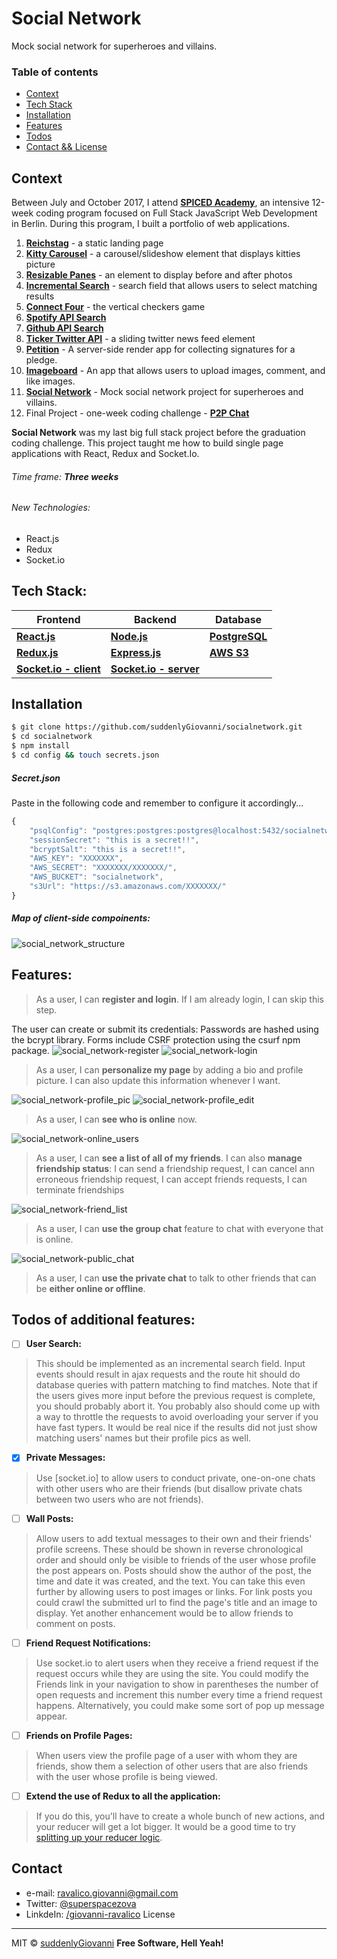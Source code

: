 # Social Network
Mock social network for superheroes and villains.

### Table of contents
* [Context](#context)
* [Tech Stack](#tech-stack)
* [Installation](#installation)
* [Features](#features)
* [Todos](#todos-of-additional-features)
* [Contact && License](#contact)

## Context
Between July and October 2017, I attend **[SPICED Academy]**, an intensive 12-week coding program focused on Full Stack JavaScript Web Development in Berlin.
During this program, I built a portfolio of web applications.
1. **[Reichstag]** - a static landing page
2. **[Kitty Carousel]** - a carousel/slideshow element that displays kitties picture
3. **[Resizable Panes]** - an element to display before and after photos
4. **[Incremental Search]** - search field that allows users to select matching results
5. **[Connect Four]** - the vertical checkers game
6. **[Spotify API Search]**
7. **[Github API Search]**
8. **[Ticker Twitter API]** - a sliding twitter news feed element
9. **[Petition]** - A server-side render app for collecting signatures for a pledge.
10. **[Imageboard]** - An app that allows users to upload images, comment, and like images.
11. **[Social Network]** - Mock social network project for superheroes and villains.
12. Final Project - one-week coding challenge - **[P2P Chat]**

**Social Network** was my last big full stack project before the graduation coding challenge. This project taught me how to build single page applications with React, Redux and Socket.Io.
###### Time frame:  _**Three weeks**_
###### New Technologies:  
- React.js
- Redux
- Socket.io

## Tech Stack:
| **Frontend** | **Backend** | **Database** |
| ------ | ------ | ------ |
**[React.js]** | **[Node.js]** |  **[PostgreSQL]**
**[Redux.js]** | **[Express.js]** | **[AWS S3]**
**[Socket.io - client]** | **[Socket.io - server]**  


## Installation
```bash
$ git clone https://github.com/suddenlyGiovanni/socialnetwork.git
$ cd socialnetwork
$ npm install
$ cd config && touch secrets.json
```
##### Secret.json
Paste in the following code and remember to configure it accordingly... 
```javascript
{
    "psqlConfig": "postgres:postgres:postgres@localhost:5432/socialnetwork",
    "sessionSecret": "this is a secret!!",
    "bcryptSalt": "this is a secret!!",
    "AWS_KEY": "XXXXXXX",
    "AWS_SECRET": "XXXXXXX/XXXXXXX/",
    "AWS_BUCKET": "socialnetwork",
    "s3Url": "https://s3.amazonaws.com/XXXXXXX/"
}
```
##### Map of client-side compoinents:
![social_network_structure]

## Features: 
> As a user, I can **register and login**. If I am already login, I can skip this step.

The user can create or submit its credentials: Passwords are hashed using the bcrypt library.
Forms include CSRF protection using the csurf npm package.
![social_network-register]
![social_network-login]

> As a user, I can **personalize my page** by adding a bio and profile picture.
> I can also update this information whenever I want.

![social_network-profile_pic]
![social_network-profile_edit]

> As a user, I can **see who is online** now.

![social_network-online_users]

> As a user, I can **see a list of all of my friends**. I can also **manage friendship status**: 
> I can send a friendship request,
> I can cancel ann erroneous friendship request,
> I can accept friends requests,
> I can terminate friendships

![social_network-friend_list]

> As a user, I can **use the group chat** feature to chat with everyone that is online.

![social_network-public_chat]

>As a user, I can **use the private chat** to talk to other friends that can be **either online or offline**.

## Todos of additional features:
 - [ ] **User Search:**
> This should be implemented as an incremental search field. Input events should result in ajax requests and the route hit should do database queries with pattern matching to find matches. Note that if the users gives more input before the previous request is complete, you should probably abort it. You probably also should come up with a way to throttle the requests to avoid overloading your server if you have fast typers. It would be real nice if the results did not just show matching users' names but their profile pics as well.
- [x] **Private Messages:**
> Use [socket.io] to allow users to conduct private, one-on-one chats with other users who are their friends (but disallow private chats between two users who are not friends).
 - [ ] **Wall Posts:**
> Allow users to add textual messages to their own and their friends' profile screens. These should be shown in reverse chronological order and should only be visible to friends of the user whose profile the post appears on. Posts should show the author of the post, the time and date it was created, and the text. You can take this even further by allowing users to post images or links. For link posts you could crawl the submitted url to find the page's title and an image to display. Yet another enhancement would be to allow friends to comment on posts.
 - [ ] **Friend Request Notifications:**
> Use socket.io to alert users when they receive a friend request if the request occurs while they are using the site. You could modify the Friends link in your navigation to show in parentheses the number of open requests and increment this number every time a friend request happens. Alternatively, you could make some sort of pop up message appear.
 - [ ] **Friends on Profile Pages:**
> When users view the profile page of a user with whom they are friends, show them a selection of other users that are also friends with the user whose profile is being viewed.
 - [ ] **Extend the use of Redux to all the application:**
> If you do this, you'll have to create a whole bunch of new actions, and your reducer will get a lot bigger. It would be a good time to try [splitting up your reducer logic].

## Contact
* e-mail: ravalico.giovanni@gmail.com
* Twitter: [@superspacezova](https://twitter.com/superspacezova "twitterhandle on twitter")
* LinkdeIn: [/giovanni-ravalico]
License
----
MIT © [suddenlyGiovanni] 
**Free Software, Hell Yeah!**

[//]: # (These are reference links used in the body of this note and get stripped out when the markdown processor does its job. There is no need to format nicely because it shouldn't be seen. Thanks SO - http://stackoverflow.com/questions/4823468/store-comments-in-markdown-syntax)

[//]: # (Contact references:)
   [Spiced Academy]: <https://www.spiced-academy.com/>
   [suddenlyGiovanni]: <https://github.com/suddenlyGiovanni/>
   [/giovanni-ravalico]: <https://www.linkedin.com/in/giovanni-ravalico/>
   [@superspacezova]: <https://twitter.com/superspacezova>
   
[//]: # (Context references:)
   [Reichstag]: <https://github.com/suddenlyGiovanni/reichstag>
   [Kitty Carousel]: <https://github.com/suddenlyGiovanni/kitty_carousel>
   [Resizable Panes]: <https://github.com/suddenlyGiovanni/resizable_panes>
   [Incremental Search]: <https://github.com/suddenlyGiovanni/incremental_search>
   [Connect Four]: <https://github.com/suddenlyGiovanni/connect_four>
   [Spotify API Search]: <https://github.com/suddenlyGiovanni/spotify_api_search>
   [Github API Search]: <https://github.com/suddenlyGiovanni/github_api_search>
   [Ticker Twitter API]: <https://github.com/suddenlyGiovanni/ticker_twitter_api>
   [Petition]: <https://github.com/suddenlyGiovanni/petition>
   [Imageboard]: <https://github.com/suddenlyGiovanni/imageboard>
   [Social Network]: <https://github.com/suddenlyGiovanni/socialnetwork>
   [P2P Chat]: <https://github.com/suddenlyGiovanni/p2p-chat>
 
[//]: # (Tech Stack references:)
   [React.js]: <https://reactjs.org/docs/installation.html>
   [Node.js]: <https://nodejs.org/dist/latest-v8.x/docs/api/>
   [PostgreSQL]: <https://www.postgresql.org/docs/10/static/index.html>
   [Redux.js]: <http://redux.js.org/>
   [Express.js]: <http://expressjs.com/en/4x/api.html>
   [AWS S3]: <https://aws.amazon.com/documentation/s3/>
   [Socket.io - client]: <https://socket.io/docs/server-api/>
   [Socket.io - server]: <https://socket.io/docs/server-api/>
   [splitting up your reducer logic]: <http://redux.js.org/docs/recipes/reducers/SplittingReducerLogic.html>

[//]: # (Picture references:)
   [social_network_structure]: <https://github.com/suddenlyGiovanni/socialnetwork/blob/master/readme/social_network_structure.png>
   [social_network-register]: <https://github.com/suddenlyGiovanni/socialnetwork/blob/master/readme/social_network-register.png>
   [social_network-login]: <https://github.com/suddenlyGiovanni/socialnetwork/blob/master/readme/social_network-login.png>
   [social_network-profile_pic]: <https://github.com/suddenlyGiovanni/socialnetwork/blob/master/readme/social_network-profile_pic.png>
   [social_network-profile_edit]: <https://github.com/suddenlyGiovanni/socialnetwork/blob/master/readme/social_network-profile_edit.png>
   [social_network-online_users]: <https://github.com/suddenlyGiovanni/socialnetwork/blob/master/readme/social_network-online_users.png>
   [social_network-friend_list]: <https://github.com/suddenlyGiovanni/socialnetwork/blob/master/readme/social_network-friend_list.png>
   [social_network-public_chat]: <https://github.com/suddenlyGiovanni/socialnetwork/blob/master/readme/social_network-public_chat.png>
